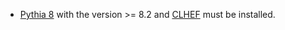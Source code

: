 * [Pythia 8](http://home.thep.lu.se/~torbjorn/Pythia.html) with the version >= 8.2 and [CLHEF](https://github.com/cbpark/CLHEF) must be installed.
